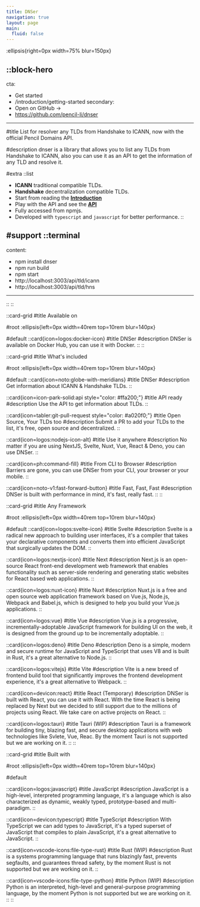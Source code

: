 ```yaml
---
title: DNSer
navigation: true
layout: page
main:
  fluid: false
---
```


:ellipsis{right=0px width=75% blur=150px}

::block-hero
---
cta:
  - Get started
  - /introduction/getting-started
secondary:
  - Open on GitHub →
  - https://github.com/pencil-li/dnser
---

#title
List for resolver any TLDs from Handshake to ICANN, now with the official Pencil Domains API.

#description
dnser is a library that allows you to list any TLDs from Handshake to ICANN, also you can use it as an API to get the information of any TLD and resolve it.

#extra
  ::list
  - **ICANN** traditional compatible TLDs.
  - **Handshake** decentralization compatible TLDs.
  - Start from reading the [**Introduction**](/introduction/getting-started)
  - Play with the API and see the [**API**](/the-code/the-main)
  - Fully accessed from npmjs.
  - Developed with ```typescript``` and ```javascript``` for better performance.
  ::

#support
  ::terminal
  ---
  content:
  - npm install dnser
  - npm run build
  - npm start
  - http://localhost:3003/api/tld/icann
  - http://localhost:3003/api/tld/hns
  ---
  ::
::

::card-grid
#title
Available on

#root
:ellipsis{left=0px width=40rem top=10rem blur=140px}

#default
  ::card{icon=logos:docker-icon}
  #title
  DNSer
  #description
  DNSer is available on Docker Hub, you can use it with Docker.
  ::
::

::card-grid
#title
What's included

#root
:ellipsis{left=0px width=40rem top=10rem blur=140px}

#default
  ::card{icon=noto:globe-with-meridians}
  #title
  DNSer
  #description
  Get information about ICANN & Handshake TLDs.
  ::

  ::card{icon=icon-park-solid:api style="color: #ffa200;"}
  #title
  API ready
  #description
  Use the API to get information about TLDs.
  ::

  ::card{icon=tabler:git-pull-request style="color: #a020f0;"}
  #title
  Open Source, Your TLDs too
  #description
  Submit a PR to add your TLDs to the list, it's free, open source and decentralized.
  ::

  ::card{icon=logos:nodejs-icon-alt} 
  #title
  Use it anywhere
  #description
  No matter if you are using NextJS, Svelte, Nuxt, Vue, React & Deno, you can use DNSer.
  ::

  ::card{icon=ph:command-fill}
  #title
  From CLI to Browser
  #description
  Barriers are gone, you can use DNSer from your CLI, your browser or your mobile.
  ::

  ::card{icon=noto-v1:fast-forward-button}
  #title
  Fast, Fast, Fast
  #description
  DNSer is built with performance in mind, it's fast, really fast.
  ::
::


::card-grid
#title
Any Framework

#root
:ellipsis{left=0px width=40rem top=10rem blur=140px}

#default
  ::card{icon=logos:svelte-icon}
  #title
  Svelte
  #description
  Svelte is a radical new approach to building user interfaces, it's a compiler that takes your declarative components and converts them into efficient JavaScript that surgically updates the DOM.
  ::

  ::card{icon=logos:nextjs-icon}
  #title
  Next
  #description
  Next.js is an open-source React front-end development web framework that enables functionality such as server-side rendering and generating static websites for React based web applications.
  ::


  ::card{icon=logos:nuxt-icon}
  #title
  Nuxt
  #description
  Nuxt.js is a free and open source web application framework based on Vue.js, Node.js, Webpack and Babel.js, which is designed to help you build your Vue.js applications.
  ::

  ::card{icon=logos:vue} 
  #title
  Vue
  #description
  Vue.js is a progressive, incrementally-adoptable JavaScript framework for building UI on the web, it is designed from the ground up to be incrementally adoptable.
  ::

  ::card{icon=logos:deno}
  #title
  Deno
  #description
  Deno is a simple, modern and secure runtime for JavaScript and TypeScript that uses V8 and is built in Rust, it's a great alternative to Node.js.
  ::

  ::card{icon=logos:vitejs}
  #title
  Vite
  #description
  Vite is a new breed of frontend build tool that significantly improves the frontend development experience, it's a great alternative to Webpack.
  ::

  ::card{icon=devicon:react}
  #title
  React (Temporary)
  #description
  DNSer is built with React, you can use it with React. With the time React is being replaced by Next but we decided to still support due to the millions of projects using React. We take care on active projects on React.
  ::

  ::card{icon=logos:tauri}
  #title
  Tauri (WIP)
  #description
  Tauri is a framework for building tiny, blazing fast, and secure desktop applications with web technologies like Svlete, Vue, Reac. By the moment Tauri is not supported but we are working on it.
  ::
::

::card-grid
#title
Built with

#root
:ellipsis{left=0px width=40rem top=10rem blur=140px}

#default

  ::card{icon=logos:javascript}
  #title
  JavaScript
  #description
  JavaScript is a high-level, interpreted programming language, it's a language which is also characterized as dynamic, weakly typed, prototype-based and multi-paradigm.
  ::
  
  ::card{icon=devicon:typescript}
  #title
  TypeScript
  #description
  With TypeScript we can add types to JavaScript, it's a typed superset of JavaScript that compiles to plain JavaScript, it's a great alternative to JavaScript.
  ::
    
  ::card{icon=vscode-icons:file-type-rust}
  #title
  Rust (WIP)
  #description
  Rust is a systems programming language that runs blazingly fast, prevents segfaults, and guarantees thread safety, by the moment Rust is not supported but we are working on it.
  ::

  ::card{icon=vscode-icons:file-type-python}
  #title
  Python (WIP)
  #description
  Python is an interpreted, high-level and general-purpose programming language, by the moment Python is not supported but we are working on it.
  ::
::
